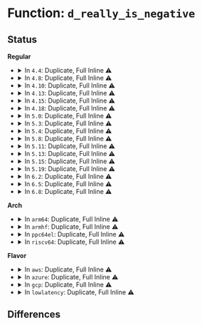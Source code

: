 # Function: <code>d_really_is_negative</code>

## Status
<b>Regular</b>
<ul>
<li>
<details>
<summary>In <code>4.4</code>: Duplicate, Full Inline ⚠️</summary>

**Collision:** Static Duplication

**Inline:** Full

**Transformation:** False

**Instances:**

```
In fs/quota/dquot.c (0)
Location: include/linux/dcache.h:486
Inline: True
```
```
In fs/kernfs/dir.c (0)
Location: include/linux/dcache.h:486
Inline: True
```
```
In fs/ecryptfs/inode.c (0)
Location: include/linux/dcache.h:486
Inline: True
```
```
In fs/debugfs/inode.c (0)
Location: include/linux/dcache.h:486
Inline: True
```
```
In ipc/mqueue.c (0)
Location: include/linux/dcache.h:486
Inline: True
```
```
In security/inode.c (0)
Location: include/linux/dcache.h:486
Inline: True
```
</details>
</li>
<li>
<details>
<summary>In <code>4.8</code>: Duplicate, Full Inline ⚠️</summary>

**Collision:** Static Duplication

**Inline:** Full

**Transformation:** False

**Instances:**

```
In fs/quota/dquot.c (0)
Location: include/linux/dcache.h:460
Inline: True
```
```
In fs/kernfs/dir.c (0)
Location: include/linux/dcache.h:460
Inline: True
```
```
In fs/ecryptfs/inode.c (0)
Location: include/linux/dcache.h:460
Inline: True
```
```
In fs/debugfs/inode.c (0)
Location: include/linux/dcache.h:460
Inline: True
```
```
In ipc/mqueue.c (0)
Location: include/linux/dcache.h:460
Inline: True
```
</details>
</li>
<li>
<details>
<summary>In <code>4.10</code>: Duplicate, Full Inline ⚠️</summary>

**Collision:** Static Duplication

**Inline:** Full

**Transformation:** False

**Instances:**

```
In fs/quota/dquot.c (0)
Location: include/linux/dcache.h:460
Inline: True
```
```
In fs/kernfs/dir.c (0)
Location: include/linux/dcache.h:460
Inline: True
```
```
In fs/ecryptfs/inode.c (0)
Location: include/linux/dcache.h:460
Inline: True
```
```
In fs/debugfs/inode.c (0)
Location: include/linux/dcache.h:460
Inline: True
```
```
In ipc/mqueue.c (0)
Location: include/linux/dcache.h:460
Inline: True
```
</details>
</li>
<li>
<details>
<summary>In <code>4.13</code>: Duplicate, Full Inline ⚠️</summary>

**Collision:** Static Duplication

**Inline:** Full

**Transformation:** False

**Instances:**

```
In fs/quota/dquot.c (0)
Location: include/linux/dcache.h:466
Inline: True
```
```
In fs/kernfs/dir.c (0)
Location: include/linux/dcache.h:466
Inline: True
```
```
In fs/configfs/inode.c (0)
Location: include/linux/dcache.h:466
Inline: True
```
```
In fs/ecryptfs/inode.c (0)
Location: include/linux/dcache.h:466
Inline: True
```
```
In fs/debugfs/inode.c (0)
Location: include/linux/dcache.h:466
Inline: True
```
```
In ipc/mqueue.c (0)
Location: include/linux/dcache.h:466
Inline: True
```
</details>
</li>
<li>
<details>
<summary>In <code>4.15</code>: Duplicate, Full Inline ⚠️</summary>

**Collision:** Static Duplication

**Inline:** Full

**Transformation:** False

**Instances:**

```
In fs/quota/dquot.c (0)
Location: include/linux/dcache.h:467
Inline: True
```
```
In fs/kernfs/mount.c (0)
Location: include/linux/dcache.h:467
Inline: True
```
```
In fs/kernfs/inode.c (0)
Location: include/linux/dcache.h:467
Inline: True
```
```
In fs/kernfs/dir.c (0)
Location: include/linux/dcache.h:467
Inline: True
```
```
In fs/kernfs/file.c (0)
Location: include/linux/dcache.h:467
Inline: True
```
```
In fs/configfs/inode.c (0)
Location: include/linux/dcache.h:467
Inline: True
```
```
In fs/ecryptfs/inode.c (0)
Location: include/linux/dcache.h:467
Inline: True
```
```
In fs/debugfs/inode.c (0)
Location: include/linux/dcache.h:467
Inline: True
```
```
In ipc/mqueue.c (0)
Location: include/linux/dcache.h:467
Inline: True
```
</details>
</li>
<li>
<details>
<summary>In <code>4.18</code>: Duplicate, Full Inline ⚠️</summary>

**Collision:** Static Duplication

**Inline:** Full

**Transformation:** False

**Instances:**

```
In fs/quota/dquot.c (0)
Location: include/linux/dcache.h:468
Inline: True
```
```
In fs/kernfs/mount.c (0)
Location: include/linux/dcache.h:468
Inline: True
```
```
In fs/kernfs/inode.c (0)
Location: include/linux/dcache.h:468
Inline: True
```
```
In fs/kernfs/dir.c (0)
Location: include/linux/dcache.h:468
Inline: True
```
```
In fs/kernfs/file.c (0)
Location: include/linux/dcache.h:468
Inline: True
```
```
In fs/configfs/inode.c (0)
Location: include/linux/dcache.h:468
Inline: True
```
```
In fs/ecryptfs/inode.c (0)
Location: include/linux/dcache.h:468
Inline: True
```
```
In fs/debugfs/inode.c (0)
Location: include/linux/dcache.h:468
Inline: True
```
```
In ipc/mqueue.c (0)
Location: include/linux/dcache.h:468
Inline: True
```
</details>
</li>
<li>
<details>
<summary>In <code>5.0</code>: Duplicate, Full Inline ⚠️</summary>

**Collision:** Static Duplication

**Inline:** Full

**Transformation:** False

**Instances:**

```
In fs/quota/dquot.c (0)
Location: include/linux/dcache.h:465
Inline: True
```
```
In fs/kernfs/mount.c (0)
Location: include/linux/dcache.h:465
Inline: True
```
```
In fs/kernfs/inode.c (0)
Location: include/linux/dcache.h:465
Inline: True
```
```
In fs/kernfs/dir.c (0)
Location: include/linux/dcache.h:465
Inline: True
```
```
In fs/kernfs/file.c (0)
Location: include/linux/dcache.h:465
Inline: True
```
```
In fs/configfs/inode.c (0)
Location: include/linux/dcache.h:465
Inline: True
```
```
In fs/ecryptfs/inode.c (0)
Location: include/linux/dcache.h:465
Inline: True
```
```
In fs/debugfs/inode.c (0)
Location: include/linux/dcache.h:465
Inline: True
```
```
In ipc/mqueue.c (0)
Location: include/linux/dcache.h:465
Inline: True
```
</details>
</li>
<li>
<details>
<summary>In <code>5.3</code>: Duplicate, Full Inline ⚠️</summary>

**Collision:** Static Duplication

**Inline:** Full

**Transformation:** False

**Instances:**

```
In fs/quota/dquot.c (0)
Location: include/linux/dcache.h:463
Inline: True
```
```
In fs/kernfs/mount.c (0)
Location: include/linux/dcache.h:463
Inline: True
```
```
In fs/kernfs/inode.c (0)
Location: include/linux/dcache.h:463
Inline: True
```
```
In fs/kernfs/dir.c (0)
Location: include/linux/dcache.h:463
Inline: True
```
```
In fs/kernfs/file.c (0)
Location: include/linux/dcache.h:463
Inline: True
```
```
In fs/configfs/inode.c (0)
Location: include/linux/dcache.h:463
Inline: True
```
```
In fs/ecryptfs/inode.c (0)
Location: include/linux/dcache.h:463
Inline: True
```
```
In fs/debugfs/inode.c (0)
Location: include/linux/dcache.h:463
Inline: True
```
```
In ipc/mqueue.c (0)
Location: include/linux/dcache.h:463
Inline: True
```
</details>
</li>
<li>
<details>
<summary>In <code>5.4</code>: Duplicate, Full Inline ⚠️</summary>

**Collision:** Static Duplication

**Inline:** Full

**Transformation:** False

**Instances:**

```
In fs/quota/dquot.c (0)
Location: include/linux/dcache.h:463
Inline: True
```
```
In fs/kernfs/mount.c (0)
Location: include/linux/dcache.h:463
Inline: True
```
```
In fs/kernfs/inode.c (0)
Location: include/linux/dcache.h:463
Inline: True
```
```
In fs/kernfs/dir.c (0)
Location: include/linux/dcache.h:463
Inline: True
```
```
In fs/kernfs/file.c (0)
Location: include/linux/dcache.h:463
Inline: True
```
```
In fs/configfs/inode.c (0)
Location: include/linux/dcache.h:463
Inline: True
```
```
In fs/ecryptfs/inode.c (0)
Location: include/linux/dcache.h:463
Inline: True
```
```
In fs/debugfs/inode.c (0)
Location: include/linux/dcache.h:463
Inline: True
```
```
In ipc/mqueue.c (0)
Location: include/linux/dcache.h:463
Inline: True
```
</details>
</li>
<li>
<details>
<summary>In <code>5.8</code>: Duplicate, Full Inline ⚠️</summary>

**Collision:** Static Duplication

**Inline:** Full

**Transformation:** False

**Instances:**

```
In fs/kernfs/mount.c (ffffffff813ccae5)
Location: include/linux/dcache.h:470
Inline: True
Inline callers:
  - fs/kernfs/mount.c:kernfs_get_parent_dentry
  - fs/kernfs/mount.c:kernfs_sop_show_path
  - fs/kernfs/mount.c:kernfs_sop_show_options
```
```
In fs/kernfs/inode.c (ffffffff813cd125)
Location: include/linux/dcache.h:470
Inline: True
Inline callers:
  - fs/kernfs/inode.c:kernfs_iop_listxattr
```
```
In fs/kernfs/dir.c (ffffffff813ceaf0)
Location: include/linux/dcache.h:470
Inline: True
Inline callers:
  - fs/kernfs/dir.c:kernfs_fop_readdir
  - fs/kernfs/dir.c:kernfs_iop_rename
  - fs/kernfs/dir.c:kernfs_iop_rmdir
  - fs/kernfs/dir.c:kernfs_node_from_dentry
  - fs/kernfs/dir.c:kernfs_dop_revalidate
  - fs/kernfs/dir.c:kernfs_dop_revalidate
```
```
In fs/kernfs/file.c (ffffffff813d0efd)
Location: include/linux/dcache.h:470
Inline: True
Inline callers:
  - fs/kernfs/file.c:kernfs_fop_poll
  - fs/kernfs/file.c:kernfs_generic_poll
```
```
In fs/configfs/inode.c (ffffffff813d3625)
Location: include/linux/dcache.h:470
Inline: True
Inline callers:
  - fs/configfs/inode.c:configfs_hash_and_remove
```
```
In fs/ecryptfs/inode.c (ffffffff81460450)
Location: include/linux/dcache.h:470
Inline: True
Inline callers:
  - fs/ecryptfs/inode.c:ecryptfs_mknod
  - fs/ecryptfs/inode.c:ecryptfs_mknod
  - fs/ecryptfs/inode.c:ecryptfs_mkdir
  - fs/ecryptfs/inode.c:ecryptfs_mkdir
  - fs/ecryptfs/inode.c:ecryptfs_symlink
  - fs/ecryptfs/inode.c:ecryptfs_symlink
  - fs/ecryptfs/inode.c:ecryptfs_link
```
```
In fs/debugfs/inode.c (ffffffff8148175c)
Location: include/linux/dcache.h:470
Inline: True
```
```
In ipc/mqueue.c (ffffffff81491e3c)
Location: include/linux/dcache.h:470
Inline: True
Inline callers:
  - ipc/mqueue.c:do_mq_open
```
</details>
</li>
<li>
<details>
<summary>In <code>5.11</code>: Duplicate, Full Inline ⚠️</summary>

**Collision:** Static Duplication

**Inline:** Full

**Transformation:** False

**Instances:**

```
In fs/kernfs/mount.c (ffffffff813de735)
Location: include/linux/dcache.h:471
Inline: True
Inline callers:
  - fs/kernfs/mount.c:kernfs_get_parent_dentry
  - fs/kernfs/mount.c:kernfs_sop_show_path
  - fs/kernfs/mount.c:kernfs_sop_show_options
```
```
In fs/kernfs/inode.c (ffffffff813ded55)
Location: include/linux/dcache.h:471
Inline: True
Inline callers:
  - fs/kernfs/inode.c:kernfs_iop_listxattr
```
```
In fs/kernfs/dir.c (ffffffff813e0720)
Location: include/linux/dcache.h:471
Inline: True
Inline callers:
  - fs/kernfs/dir.c:kernfs_fop_readdir
  - fs/kernfs/dir.c:kernfs_iop_rename
  - fs/kernfs/dir.c:kernfs_iop_rmdir
  - fs/kernfs/dir.c:kernfs_node_from_dentry
  - fs/kernfs/dir.c:kernfs_dop_revalidate
  - fs/kernfs/dir.c:kernfs_dop_revalidate
```
```
In fs/kernfs/file.c (ffffffff813e2b0d)
Location: include/linux/dcache.h:471
Inline: True
Inline callers:
  - fs/kernfs/file.c:kernfs_fop_poll
  - fs/kernfs/file.c:kernfs_generic_poll
```
```
In fs/configfs/inode.c (ffffffff813e5365)
Location: include/linux/dcache.h:471
Inline: True
Inline callers:
  - fs/configfs/inode.c:configfs_hash_and_remove
```
```
In fs/ecryptfs/inode.c (ffffffff8147c070)
Location: include/linux/dcache.h:471
Inline: True
Inline callers:
  - fs/ecryptfs/inode.c:ecryptfs_mknod
  - fs/ecryptfs/inode.c:ecryptfs_mknod
  - fs/ecryptfs/inode.c:ecryptfs_mkdir
  - fs/ecryptfs/inode.c:ecryptfs_mkdir
  - fs/ecryptfs/inode.c:ecryptfs_symlink
  - fs/ecryptfs/inode.c:ecryptfs_symlink
  - fs/ecryptfs/inode.c:ecryptfs_link
```
```
In fs/debugfs/inode.c (ffffffff8149e80c)
Location: include/linux/dcache.h:471
Inline: True
```
```
In ipc/mqueue.c (ffffffff814af49c)
Location: include/linux/dcache.h:471
Inline: True
Inline callers:
  - ipc/mqueue.c:do_mq_open
```
</details>
</li>
<li>
<details>
<summary>In <code>5.13</code>: Duplicate, Full Inline ⚠️</summary>

**Collision:** Static Duplication

**Inline:** Full

**Transformation:** False

**Instances:**

```
In fs/kernfs/mount.c (ffffffff813e5485)
Location: include/linux/dcache.h:474
Inline: True
Inline callers:
  - fs/kernfs/mount.c:kernfs_get_parent_dentry
  - fs/kernfs/mount.c:kernfs_sop_show_path
  - fs/kernfs/mount.c:kernfs_sop_show_options
```
```
In fs/kernfs/inode.c (ffffffff813e5a75)
Location: include/linux/dcache.h:474
Inline: True
Inline callers:
  - fs/kernfs/inode.c:kernfs_iop_listxattr
```
```
In fs/kernfs/dir.c (ffffffff813e7250)
Location: include/linux/dcache.h:474
Inline: True
Inline callers:
  - fs/kernfs/dir.c:kernfs_fop_readdir
  - fs/kernfs/dir.c:kernfs_iop_rename
  - fs/kernfs/dir.c:kernfs_iop_rmdir
  - fs/kernfs/dir.c:kernfs_node_from_dentry
  - fs/kernfs/dir.c:kernfs_dop_revalidate
  - fs/kernfs/dir.c:kernfs_dop_revalidate
```
```
In fs/kernfs/file.c (ffffffff813e971d)
Location: include/linux/dcache.h:474
Inline: True
Inline callers:
  - fs/kernfs/file.c:kernfs_fop_poll
  - fs/kernfs/file.c:kernfs_generic_poll
```
```
In fs/configfs/inode.c (ffffffff813ebf75)
Location: include/linux/dcache.h:474
Inline: True
Inline callers:
  - fs/configfs/inode.c:configfs_hash_and_remove
```
```
In fs/ecryptfs/inode.c (ffffffff81481b29)
Location: include/linux/dcache.h:474
Inline: True
Inline callers:
  - fs/ecryptfs/inode.c:ecryptfs_mknod
  - fs/ecryptfs/inode.c:ecryptfs_mknod
  - fs/ecryptfs/inode.c:ecryptfs_mkdir
  - fs/ecryptfs/inode.c:ecryptfs_mkdir
  - fs/ecryptfs/inode.c:ecryptfs_symlink
  - fs/ecryptfs/inode.c:ecryptfs_symlink
  - fs/ecryptfs/inode.c:ecryptfs_link
```
```
In fs/debugfs/inode.c (ffffffff814a47db)
Location: include/linux/dcache.h:474
Inline: True
```
```
In ipc/mqueue.c (ffffffff814b52db)
Location: include/linux/dcache.h:474
Inline: True
Inline callers:
  - ipc/mqueue.c:do_mq_open
```
</details>
</li>
<li>
<details>
<summary>In <code>5.15</code>: Duplicate, Full Inline ⚠️</summary>

**Collision:** Static Duplication

**Inline:** Full

**Transformation:** False

**Instances:**

```
In fs/kernfs/mount.c (ffffffff81437055)
Location: include/linux/dcache.h:474
Inline: True
Inline callers:
  - fs/kernfs/mount.c:kernfs_get_parent_dentry
  - fs/kernfs/mount.c:kernfs_sop_show_path
  - fs/kernfs/mount.c:kernfs_sop_show_options
```
```
In fs/kernfs/inode.c (ffffffff81437645)
Location: include/linux/dcache.h:474
Inline: True
Inline callers:
  - fs/kernfs/inode.c:kernfs_iop_listxattr
```
```
In fs/kernfs/dir.c (ffffffff81438dfd)
Location: include/linux/dcache.h:474
Inline: True
Inline callers:
  - fs/kernfs/dir.c:kernfs_fop_readdir
  - fs/kernfs/dir.c:kernfs_iop_rename
  - fs/kernfs/dir.c:kernfs_iop_rmdir
  - fs/kernfs/dir.c:kernfs_dop_revalidate
  - fs/kernfs/dir.c:kernfs_dop_revalidate
  - fs/kernfs/dir.c:kernfs_dop_revalidate
  - fs/kernfs/dir.c:kernfs_node_from_dentry
```
```
In fs/kernfs/file.c (ffffffff8143b48d)
Location: include/linux/dcache.h:474
Inline: True
Inline callers:
  - fs/kernfs/file.c:kernfs_fop_poll
  - fs/kernfs/file.c:kernfs_generic_poll
```
```
In fs/configfs/inode.c (ffffffff8143dd29)
Location: include/linux/dcache.h:474
Inline: True
Inline callers:
  - fs/configfs/inode.c:configfs_hash_and_remove
```
```
In fs/ecryptfs/inode.c (ffffffff814d98e9)
Location: include/linux/dcache.h:474
Inline: True
Inline callers:
  - fs/ecryptfs/inode.c:ecryptfs_mknod
  - fs/ecryptfs/inode.c:ecryptfs_mknod
  - fs/ecryptfs/inode.c:ecryptfs_mkdir
  - fs/ecryptfs/inode.c:ecryptfs_mkdir
  - fs/ecryptfs/inode.c:ecryptfs_symlink
  - fs/ecryptfs/inode.c:ecryptfs_symlink
  - fs/ecryptfs/inode.c:ecryptfs_link
```
```
In fs/debugfs/inode.c (ffffffff814fc94b)
Location: include/linux/dcache.h:474
Inline: True
```
```
In ipc/mqueue.c (ffffffff8150d99b)
Location: include/linux/dcache.h:474
Inline: True
Inline callers:
  - ipc/mqueue.c:do_mq_open
```
</details>
</li>
<li>
<details>
<summary>In <code>5.19</code>: Duplicate, Full Inline ⚠️</summary>

**Collision:** Static Duplication

**Inline:** Full

**Transformation:** False

**Instances:**

```
In fs/kernfs/mount.c (ffffffff814b1c05)
Location: include/linux/dcache.h:464
Inline: True
Inline callers:
  - fs/kernfs/mount.c:kernfs_get_parent_dentry
  - fs/kernfs/mount.c:kernfs_sop_show_path
  - fs/kernfs/mount.c:kernfs_sop_show_options
```
```
In fs/kernfs/inode.c (ffffffff814b22c5)
Location: include/linux/dcache.h:464
Inline: True
Inline callers:
  - fs/kernfs/inode.c:kernfs_iop_listxattr
```
```
In fs/kernfs/dir.c (ffffffff814b3efd)
Location: include/linux/dcache.h:464
Inline: True
Inline callers:
  - fs/kernfs/dir.c:kernfs_fop_readdir
  - fs/kernfs/dir.c:kernfs_iop_rename
  - fs/kernfs/dir.c:kernfs_iop_rmdir
  - fs/kernfs/dir.c:kernfs_dop_revalidate
  - fs/kernfs/dir.c:kernfs_dop_revalidate
  - fs/kernfs/dir.c:kernfs_dop_revalidate
  - fs/kernfs/dir.c:kernfs_node_from_dentry
```
```
In fs/kernfs/file.c (ffffffff814b671c)
Location: include/linux/dcache.h:464
Inline: True
Inline callers:
  - fs/kernfs/file.c:kernfs_fop_poll
  - fs/kernfs/file.c:kernfs_generic_poll
```
```
In fs/configfs/inode.c (ffffffff814b9619)
Location: include/linux/dcache.h:464
Inline: True
Inline callers:
  - fs/configfs/inode.c:configfs_hash_and_remove
```
```
In fs/ecryptfs/inode.c (ffffffff8156712b)
Location: include/linux/dcache.h:464
Inline: True
Inline callers:
  - fs/ecryptfs/inode.c:ecryptfs_mknod
  - fs/ecryptfs/inode.c:ecryptfs_mknod
  - fs/ecryptfs/inode.c:ecryptfs_mkdir
  - fs/ecryptfs/inode.c:ecryptfs_mkdir
  - fs/ecryptfs/inode.c:ecryptfs_symlink
  - fs/ecryptfs/inode.c:ecryptfs_symlink
  - fs/ecryptfs/inode.c:ecryptfs_link
```
```
In fs/debugfs/inode.c (ffffffff8158d0fa)
Location: include/linux/dcache.h:464
Inline: True
Inline callers:
  - fs/debugfs/inode.c:debugfs_rename
  - fs/debugfs/inode.c:debugfs_rename
  - fs/debugfs/inode.c:debugfs_rename
```
```
In ipc/mqueue.c (ffffffff815a03cc)
Location: include/linux/dcache.h:464
Inline: True
Inline callers:
  - ipc/mqueue.c:do_mq_open
```
</details>
</li>
<li>
<details>
<summary>In <code>6.2</code>: Duplicate, Full Inline ⚠️</summary>

**Collision:** Static Duplication

**Inline:** Full

**Transformation:** False

**Instances:**

```
In fs/kernfs/mount.c (ffffffff815486c5)
Location: include/linux/dcache.h:464
Inline: True
Inline callers:
  - fs/kernfs/mount.c:kernfs_get_parent_dentry
  - fs/kernfs/mount.c:kernfs_sop_show_path
  - fs/kernfs/mount.c:kernfs_sop_show_options
```
```
In fs/kernfs/inode.c (ffffffff81548e45)
Location: include/linux/dcache.h:464
Inline: True
Inline callers:
  - fs/kernfs/inode.c:kernfs_iop_listxattr
```
```
In fs/kernfs/dir.c (ffffffff8154aced)
Location: include/linux/dcache.h:464
Inline: True
Inline callers:
  - fs/kernfs/dir.c:kernfs_fop_readdir
  - fs/kernfs/dir.c:kernfs_iop_rename
  - fs/kernfs/dir.c:kernfs_iop_rmdir
  - fs/kernfs/dir.c:kernfs_dop_revalidate
  - fs/kernfs/dir.c:kernfs_dop_revalidate
  - fs/kernfs/dir.c:kernfs_dop_revalidate
  - fs/kernfs/dir.c:kernfs_node_from_dentry
```
```
In fs/kernfs/file.c (ffffffff8154d6fe)
Location: include/linux/dcache.h:464
Inline: True
Inline callers:
  - fs/kernfs/file.c:kernfs_fop_poll
```
```
In fs/configfs/inode.c (ffffffff81550da9)
Location: include/linux/dcache.h:464
Inline: True
Inline callers:
  - fs/configfs/inode.c:configfs_hash_and_remove
```
```
In fs/ecryptfs/inode.c (ffffffff8160a74b)
Location: include/linux/dcache.h:464
Inline: True
Inline callers:
  - fs/ecryptfs/inode.c:ecryptfs_mknod
  - fs/ecryptfs/inode.c:ecryptfs_mknod
  - fs/ecryptfs/inode.c:ecryptfs_mkdir
  - fs/ecryptfs/inode.c:ecryptfs_mkdir
  - fs/ecryptfs/inode.c:ecryptfs_symlink
  - fs/ecryptfs/inode.c:ecryptfs_symlink
  - fs/ecryptfs/inode.c:ecryptfs_link
```
```
In fs/debugfs/inode.c (ffffffff81633bfa)
Location: include/linux/dcache.h:464
Inline: True
Inline callers:
  - fs/debugfs/inode.c:debugfs_rename
  - fs/debugfs/inode.c:debugfs_rename
  - fs/debugfs/inode.c:debugfs_rename
```
```
In ipc/mqueue.c (ffffffff81649d2c)
Location: include/linux/dcache.h:464
Inline: True
Inline callers:
  - ipc/mqueue.c:do_mq_open
```
</details>
</li>
<li>
<details>
<summary>In <code>6.5</code>: Duplicate, Full Inline ⚠️</summary>

**Collision:** Static Duplication

**Inline:** Full

**Transformation:** False

**Instances:**

```
In fs/kernfs/mount.c (ffffffff81580285)
Location: include/linux/dcache.h:464
Inline: True
Inline callers:
  - fs/kernfs/mount.c:kernfs_get_parent_dentry
  - fs/kernfs/mount.c:kernfs_sop_show_path
  - fs/kernfs/mount.c:kernfs_sop_show_options
```
```
In fs/kernfs/inode.c (ffffffff81580a15)
Location: include/linux/dcache.h:464
Inline: True
Inline callers:
  - fs/kernfs/inode.c:kernfs_iop_listxattr
```
```
In fs/kernfs/dir.c (ffffffff81582940)
Location: include/linux/dcache.h:464
Inline: True
Inline callers:
  - fs/kernfs/dir.c:kernfs_fop_readdir
  - fs/kernfs/dir.c:kernfs_iop_rename
  - fs/kernfs/dir.c:kernfs_iop_rmdir
  - fs/kernfs/dir.c:kernfs_dop_revalidate
  - fs/kernfs/dir.c:kernfs_dop_revalidate
  - fs/kernfs/dir.c:kernfs_dop_revalidate
  - fs/kernfs/dir.c:kernfs_node_from_dentry
```
```
In fs/kernfs/file.c (ffffffff8158539e)
Location: include/linux/dcache.h:464
Inline: True
Inline callers:
  - fs/kernfs/file.c:kernfs_fop_poll
```
```
In fs/configfs/inode.c (ffffffff81588a89)
Location: include/linux/dcache.h:464
Inline: True
Inline callers:
  - fs/configfs/inode.c:configfs_hash_and_remove
```
```
In fs/ecryptfs/inode.c (ffffffff8164262b)
Location: include/linux/dcache.h:464
Inline: True
Inline callers:
  - fs/ecryptfs/inode.c:ecryptfs_mknod
  - fs/ecryptfs/inode.c:ecryptfs_mknod
  - fs/ecryptfs/inode.c:ecryptfs_mkdir
  - fs/ecryptfs/inode.c:ecryptfs_mkdir
  - fs/ecryptfs/inode.c:ecryptfs_symlink
  - fs/ecryptfs/inode.c:ecryptfs_symlink
  - fs/ecryptfs/inode.c:ecryptfs_link
```
```
In fs/debugfs/inode.c (ffffffff8166befa)
Location: include/linux/dcache.h:464
Inline: True
Inline callers:
  - fs/debugfs/inode.c:debugfs_rename
  - fs/debugfs/inode.c:debugfs_rename
  - fs/debugfs/inode.c:debugfs_rename
```
```
In ipc/mqueue.c (ffffffff8168228c)
Location: include/linux/dcache.h:464
Inline: True
Inline callers:
  - ipc/mqueue.c:do_mq_open
```
</details>
</li>
<li>
<details>
<summary>In <code>6.8</code>: Duplicate, Full Inline ⚠️</summary>

**Collision:** Static Duplication

**Inline:** Full

**Transformation:** False

**Instances:**

```
In fs/kernfs/mount.c (ffffffff815b8cc5)
Location: include/linux/dcache.h:471
Inline: True
Inline callers:
  - fs/kernfs/mount.c:kernfs_get_parent_dentry
  - fs/kernfs/mount.c:kernfs_sop_show_path
  - fs/kernfs/mount.c:kernfs_sop_show_options
```
```
In fs/kernfs/inode.c (ffffffff815b94a5)
Location: include/linux/dcache.h:471
Inline: True
Inline callers:
  - fs/kernfs/inode.c:kernfs_iop_listxattr
```
```
In fs/kernfs/dir.c (ffffffff815bb570)
Location: include/linux/dcache.h:471
Inline: True
Inline callers:
  - fs/kernfs/dir.c:kernfs_fop_readdir
  - fs/kernfs/dir.c:kernfs_iop_rename
  - fs/kernfs/dir.c:kernfs_iop_rmdir
  - fs/kernfs/dir.c:kernfs_dop_revalidate
  - fs/kernfs/dir.c:kernfs_dop_revalidate
  - fs/kernfs/dir.c:kernfs_dop_revalidate
  - fs/kernfs/dir.c:kernfs_node_from_dentry
```
```
In fs/kernfs/file.c (ffffffff815bde4e)
Location: include/linux/dcache.h:471
Inline: True
Inline callers:
  - fs/kernfs/file.c:kernfs_fop_poll
```
```
In fs/configfs/inode.c (ffffffff815c165c)
Location: include/linux/dcache.h:471
Inline: True
Inline callers:
  - fs/configfs/inode.c:configfs_hash_and_remove
```
```
In fs/ecryptfs/inode.c (ffffffff8167bc60)
Location: include/linux/dcache.h:471
Inline: True
Inline callers:
  - fs/ecryptfs/inode.c:ecryptfs_mknod
  - fs/ecryptfs/inode.c:ecryptfs_mknod
  - fs/ecryptfs/inode.c:ecryptfs_mkdir
  - fs/ecryptfs/inode.c:ecryptfs_mkdir
  - fs/ecryptfs/inode.c:ecryptfs_symlink
  - fs/ecryptfs/inode.c:ecryptfs_symlink
  - fs/ecryptfs/inode.c:ecryptfs_link
```
```
In fs/debugfs/inode.c (ffffffff816a639a)
Location: include/linux/dcache.h:471
Inline: True
Inline callers:
  - fs/debugfs/inode.c:debugfs_rename
  - fs/debugfs/inode.c:debugfs_rename
  - fs/debugfs/inode.c:debugfs_rename
```
```
In ipc/mqueue.c (ffffffff816be68c)
Location: include/linux/dcache.h:471
Inline: True
Inline callers:
  - ipc/mqueue.c:do_mq_open
```
</details>
</li>
</ul>
<b>Arch</b>
<ul>
<li>
<details>
<summary>In <code>arm64</code>: Duplicate, Full Inline ⚠️</summary>

**Collision:** Static Duplication

**Inline:** Full

**Transformation:** False

**Instances:**

```
In fs/quota/dquot.c (0)
Location: include/linux/dcache.h:463
Inline: True
```
```
In fs/kernfs/mount.c (0)
Location: include/linux/dcache.h:463
Inline: True
```
```
In fs/kernfs/inode.c (0)
Location: include/linux/dcache.h:463
Inline: True
```
```
In fs/kernfs/dir.c (0)
Location: include/linux/dcache.h:463
Inline: True
```
```
In fs/kernfs/file.c (0)
Location: include/linux/dcache.h:463
Inline: True
```
```
In fs/configfs/inode.c (0)
Location: include/linux/dcache.h:463
Inline: True
```
```
In fs/ecryptfs/inode.c (0)
Location: include/linux/dcache.h:463
Inline: True
```
```
In fs/debugfs/inode.c (0)
Location: include/linux/dcache.h:463
Inline: True
```
```
In ipc/mqueue.c (0)
Location: include/linux/dcache.h:463
Inline: True
```
</details>
</li>
<li>
<details>
<summary>In <code>armhf</code>: Duplicate, Full Inline ⚠️</summary>

**Collision:** Static Duplication

**Inline:** Full

**Transformation:** False

**Instances:**

```
In fs/quota/dquot.c (c05facc4)
Location: include/linux/dcache.h:463
Inline: True
Inline callers:
  - fs/quota/dquot.c:dquot_quota_on_mount
```
```
In fs/kernfs/mount.c (c06137b0)
Location: include/linux/dcache.h:463
Inline: True
Inline callers:
  - fs/kernfs/mount.c:kernfs_get_parent_dentry
  - fs/kernfs/mount.c:kernfs_sop_show_path
  - fs/kernfs/mount.c:kernfs_sop_show_options
```
```
In fs/kernfs/inode.c (c0613e70)
Location: include/linux/dcache.h:463
Inline: True
Inline callers:
  - fs/kernfs/inode.c:kernfs_iop_listxattr
```
```
In fs/kernfs/dir.c (c0615170)
Location: include/linux/dcache.h:463
Inline: True
Inline callers:
  - fs/kernfs/dir.c:kernfs_fop_readdir
  - fs/kernfs/dir.c:kernfs_iop_rename
  - fs/kernfs/dir.c:kernfs_iop_rmdir
  - fs/kernfs/dir.c:kernfs_node_from_dentry
  - fs/kernfs/dir.c:kernfs_dop_revalidate
  - fs/kernfs/dir.c:kernfs_dop_revalidate
```
```
In fs/kernfs/file.c (c0617eb0)
Location: include/linux/dcache.h:463
Inline: True
Inline callers:
  - fs/kernfs/file.c:kernfs_fop_poll
  - fs/kernfs/file.c:kernfs_generic_poll
```
```
In fs/configfs/inode.c (c061a964)
Location: include/linux/dcache.h:463
Inline: True
Inline callers:
  - fs/configfs/inode.c:configfs_hash_and_remove
```
```
In fs/ecryptfs/inode.c (c06b15d4)
Location: include/linux/dcache.h:463
Inline: True
Inline callers:
  - fs/ecryptfs/inode.c:ecryptfs_mknod
  - fs/ecryptfs/inode.c:ecryptfs_mknod
  - fs/ecryptfs/inode.c:ecryptfs_mkdir
  - fs/ecryptfs/inode.c:ecryptfs_mkdir
  - fs/ecryptfs/inode.c:ecryptfs_symlink
  - fs/ecryptfs/inode.c:ecryptfs_symlink
  - fs/ecryptfs/inode.c:ecryptfs_link
```
```
In fs/debugfs/inode.c (c06d12d0)
Location: include/linux/dcache.h:463
Inline: True
```
```
In ipc/mqueue.c (c06e4844)
Location: include/linux/dcache.h:463
Inline: True
Inline callers:
  - ipc/mqueue.c:__se_sys_mq_open
```
</details>
</li>
<li>
<details>
<summary>In <code>ppc64el</code>: Duplicate, Full Inline ⚠️</summary>

**Collision:** Static Duplication

**Inline:** Full

**Transformation:** False

**Instances:**

```
In fs/quota/dquot.c (c000000000544a74)
Location: include/linux/dcache.h:463
Inline: True
Inline callers:
  - fs/quota/dquot.c:dquot_quota_on_mount
```
```
In fs/kernfs/mount.c (c00000000056890c)
Location: include/linux/dcache.h:463
Inline: True
Inline callers:
  - fs/kernfs/mount.c:kernfs_get_parent_dentry
  - fs/kernfs/mount.c:kernfs_sop_show_path
  - fs/kernfs/mount.c:kernfs_sop_show_options
```
```
In fs/kernfs/inode.c (c000000000569348)
Location: include/linux/dcache.h:463
Inline: True
Inline callers:
  - fs/kernfs/inode.c:kernfs_iop_listxattr
```
```
In fs/kernfs/dir.c (c00000000056afa4)
Location: include/linux/dcache.h:463
Inline: True
Inline callers:
  - fs/kernfs/dir.c:kernfs_fop_readdir
  - fs/kernfs/dir.c:kernfs_iop_rename
  - fs/kernfs/dir.c:kernfs_iop_rmdir
  - fs/kernfs/dir.c:kernfs_node_from_dentry
  - fs/kernfs/dir.c:kernfs_dop_revalidate
  - fs/kernfs/dir.c:kernfs_dop_revalidate
```
```
In fs/kernfs/file.c (c00000000056f87c)
Location: include/linux/dcache.h:463
Inline: True
Inline callers:
  - fs/kernfs/file.c:kernfs_fop_poll
  - fs/kernfs/file.c:kernfs_generic_poll
```
```
In fs/configfs/inode.c (c000000000573710)
Location: include/linux/dcache.h:463
Inline: True
Inline callers:
  - fs/configfs/inode.c:configfs_hash_and_remove
```
```
In fs/ecryptfs/inode.c (c000000000633fa8)
Location: include/linux/dcache.h:463
Inline: True
Inline callers:
  - fs/ecryptfs/inode.c:ecryptfs_mknod
  - fs/ecryptfs/inode.c:ecryptfs_mknod
  - fs/ecryptfs/inode.c:ecryptfs_mkdir
  - fs/ecryptfs/inode.c:ecryptfs_mkdir
  - fs/ecryptfs/inode.c:ecryptfs_symlink
  - fs/ecryptfs/inode.c:ecryptfs_symlink
  - fs/ecryptfs/inode.c:ecryptfs_link
```
```
In fs/debugfs/inode.c (c00000000065f21c)
Location: include/linux/dcache.h:463
Inline: True
```
```
In ipc/mqueue.c (c000000000675e54)
Location: include/linux/dcache.h:463
Inline: True
Inline callers:
  - ipc/mqueue.c:do_mq_open
```
</details>
</li>
<li>
<details>
<summary>In <code>riscv64</code>: Duplicate, Full Inline ⚠️</summary>

**Collision:** Static Duplication

**Inline:** Full

**Transformation:** False

**Instances:**

```
In fs/quota/dquot.c (ffffffe0002cfebe)
Location: include/linux/dcache.h:463
Inline: True
Inline callers:
  - fs/quota/dquot.c:dquot_quota_on_mount
```
```
In fs/kernfs/mount.c (ffffffe0002e3744)
Location: include/linux/dcache.h:463
Inline: True
Inline callers:
  - fs/kernfs/mount.c:kernfs_get_parent_dentry
  - fs/kernfs/mount.c:kernfs_sop_show_path
  - fs/kernfs/mount.c:kernfs_sop_show_options
```
```
In fs/kernfs/inode.c (ffffffe0002e3da6)
Location: include/linux/dcache.h:463
Inline: True
Inline callers:
  - fs/kernfs/inode.c:kernfs_iop_listxattr
```
```
In fs/kernfs/dir.c (ffffffe0002e5386)
Location: include/linux/dcache.h:463
Inline: True
Inline callers:
  - fs/kernfs/dir.c:kernfs_fop_readdir
  - fs/kernfs/dir.c:kernfs_iop_rename
  - fs/kernfs/dir.c:kernfs_iop_rmdir
  - fs/kernfs/dir.c:kernfs_node_from_dentry
  - fs/kernfs/dir.c:kernfs_dop_revalidate
  - fs/kernfs/dir.c:kernfs_dop_revalidate
```
```
In fs/kernfs/file.c (ffffffe0002e76fe)
Location: include/linux/dcache.h:463
Inline: True
Inline callers:
  - fs/kernfs/file.c:kernfs_fop_poll
  - fs/kernfs/file.c:kernfs_generic_poll
```
```
In fs/configfs/inode.c (ffffffe0002e9c14)
Location: include/linux/dcache.h:463
Inline: True
Inline callers:
  - fs/configfs/inode.c:configfs_hash_and_remove
```
```
In fs/ecryptfs/inode.c (ffffffe00036300e)
Location: include/linux/dcache.h:463
Inline: True
Inline callers:
  - fs/ecryptfs/inode.c:ecryptfs_mknod
  - fs/ecryptfs/inode.c:ecryptfs_mknod
  - fs/ecryptfs/inode.c:ecryptfs_mkdir
  - fs/ecryptfs/inode.c:ecryptfs_mkdir
  - fs/ecryptfs/inode.c:ecryptfs_symlink
  - fs/ecryptfs/inode.c:ecryptfs_symlink
  - fs/ecryptfs/inode.c:ecryptfs_link
```
```
In fs/debugfs/inode.c (ffffffe00037fa94)
Location: include/linux/dcache.h:463
Inline: True
```
```
In ipc/mqueue.c (ffffffe00038d9a6)
Location: include/linux/dcache.h:463
Inline: True
Inline callers:
  - ipc/mqueue.c:__se_sys_mq_open
```
</details>
</li>
</ul>
<b>Flavor</b>
<ul>
<li>
<details>
<summary>In <code>aws</code>: Duplicate, Full Inline ⚠️</summary>

**Collision:** Static Duplication

**Inline:** Full

**Transformation:** False

**Instances:**

```
In fs/quota/dquot.c (0)
Location: include/linux/dcache.h:463
Inline: True
```
```
In fs/kernfs/mount.c (0)
Location: include/linux/dcache.h:463
Inline: True
```
```
In fs/kernfs/inode.c (0)
Location: include/linux/dcache.h:463
Inline: True
```
```
In fs/kernfs/dir.c (0)
Location: include/linux/dcache.h:463
Inline: True
```
```
In fs/kernfs/file.c (0)
Location: include/linux/dcache.h:463
Inline: True
```
```
In fs/configfs/inode.c (0)
Location: include/linux/dcache.h:463
Inline: True
```
```
In fs/ecryptfs/inode.c (0)
Location: include/linux/dcache.h:463
Inline: True
```
```
In fs/debugfs/inode.c (0)
Location: include/linux/dcache.h:463
Inline: True
```
```
In ipc/mqueue.c (0)
Location: include/linux/dcache.h:463
Inline: True
```
</details>
</li>
<li>
<details>
<summary>In <code>azure</code>: Duplicate, Full Inline ⚠️</summary>

**Collision:** Static Duplication

**Inline:** Full

**Transformation:** False

**Instances:**

```
In fs/quota/dquot.c (0)
Location: include/linux/dcache.h:463
Inline: True
```
```
In fs/kernfs/mount.c (0)
Location: include/linux/dcache.h:463
Inline: True
```
```
In fs/kernfs/inode.c (0)
Location: include/linux/dcache.h:463
Inline: True
```
```
In fs/kernfs/dir.c (0)
Location: include/linux/dcache.h:463
Inline: True
```
```
In fs/kernfs/file.c (0)
Location: include/linux/dcache.h:463
Inline: True
```
```
In fs/configfs/inode.c (0)
Location: include/linux/dcache.h:463
Inline: True
```
```
In fs/ecryptfs/inode.c (0)
Location: include/linux/dcache.h:463
Inline: True
```
```
In fs/debugfs/inode.c (0)
Location: include/linux/dcache.h:463
Inline: True
```
```
In ipc/mqueue.c (0)
Location: include/linux/dcache.h:463
Inline: True
```
</details>
</li>
<li>
<details>
<summary>In <code>gcp</code>: Duplicate, Full Inline ⚠️</summary>

**Collision:** Static Duplication

**Inline:** Full

**Transformation:** False

**Instances:**

```
In fs/quota/dquot.c (0)
Location: include/linux/dcache.h:463
Inline: True
```
```
In fs/kernfs/mount.c (0)
Location: include/linux/dcache.h:463
Inline: True
```
```
In fs/kernfs/inode.c (0)
Location: include/linux/dcache.h:463
Inline: True
```
```
In fs/kernfs/dir.c (0)
Location: include/linux/dcache.h:463
Inline: True
```
```
In fs/kernfs/file.c (0)
Location: include/linux/dcache.h:463
Inline: True
```
```
In fs/configfs/inode.c (0)
Location: include/linux/dcache.h:463
Inline: True
```
```
In fs/ecryptfs/inode.c (0)
Location: include/linux/dcache.h:463
Inline: True
```
```
In fs/debugfs/inode.c (0)
Location: include/linux/dcache.h:463
Inline: True
```
```
In ipc/mqueue.c (0)
Location: include/linux/dcache.h:463
Inline: True
```
</details>
</li>
<li>
<details>
<summary>In <code>lowlatency</code>: Duplicate, Full Inline ⚠️</summary>

**Collision:** Static Duplication

**Inline:** Full

**Transformation:** False

**Instances:**

```
In fs/quota/dquot.c (0)
Location: include/linux/dcache.h:463
Inline: True
```
```
In fs/kernfs/mount.c (0)
Location: include/linux/dcache.h:463
Inline: True
```
```
In fs/kernfs/inode.c (0)
Location: include/linux/dcache.h:463
Inline: True
```
```
In fs/kernfs/dir.c (0)
Location: include/linux/dcache.h:463
Inline: True
```
```
In fs/kernfs/file.c (0)
Location: include/linux/dcache.h:463
Inline: True
```
```
In fs/configfs/inode.c (0)
Location: include/linux/dcache.h:463
Inline: True
```
```
In fs/ecryptfs/inode.c (0)
Location: include/linux/dcache.h:463
Inline: True
```
```
In fs/debugfs/inode.c (0)
Location: include/linux/dcache.h:463
Inline: True
```
```
In ipc/mqueue.c (0)
Location: include/linux/dcache.h:463
Inline: True
```
</details>
</li>
</ul>

## Differences
